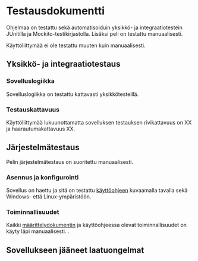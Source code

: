 # Testausdokumentti

Ohjelmaa on testattu sekä automatisoiduin yksikkö- ja integraatiotestein JUnitilla ja Mockito-testikirjastolla. Lisäksi peli on testattu manuaalisesti. 

Käyttöliittymää ei ole testattu muuten kuin manuaalisesti.
## Yksikkö- ja integraatiotestaus

### Sovelluslogiikka

Sovelluslogiikka on testattu kattavasti yksikkötesteillä. 

### Testauskattavuus

Käyttöliittymää lukuunottamatta sovelluksen testauksen rivikattavuus on XX ja haarautumakattavuus XX.

## Järjestelmätestaus

Pelin järjestelmätestaus on suoritettu manuaalisesti.

### Asennus ja konfigurointi

Sovellus on haettu ja sitä on testattu [käyttöohjeen](https://github.com/Varjokorento/Ohjelmistotekniikka/blob/master/EscapeTrain/EscapeTrain/Dokumentaatio/kayttoohje.md) kuvaamalla tavalla sekä Windows- että Linux-ympäristöön.

### Toiminnallisuudet

Kaikki [määrittelydokumentin](https://github.com/Varjokorento/Ohjelmistotekniikka/blob/master/EscapeTrain/EscapeTrain/Dokumentaatio/vaatimusmaarittely.md) ja käyttöohjeessa olevat toiminnallisuudet on käyty läpi manuaalisesti. .

## Sovellukseen jääneet laatuongelmat

